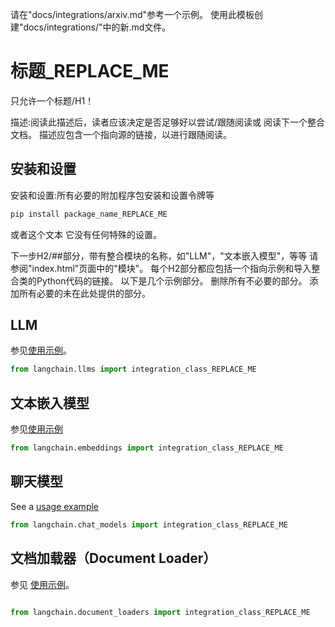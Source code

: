 
请在\"docs/integrations/arxiv.md\"参考一个示例。
使用此模板创建\"docs/integrations/\"中的新.md文件。

# 标题_REPLACE_ME

只允许一个标题/H1！

>
 

描述:阅读此描述后，读者应该决定是否足够好以尝试/跟随阅读或
阅读下一个整合文档。
描述应包含一个指向源的链接，以进行跟随阅读。

## 安装和设置

安装和设置:所有必要的附加程序包安装和设置令牌等

```bash
pip install package_name_REPLACE_ME

```


或者这个文本
它没有任何特殊的设置。


下一步H2/##部分，带有整合模块的名称，如\"LLM\"，\"文本嵌入模型\"，等等
请参阅\"index.html\"页面中的\"模块\"。
每个H2部分都应包括一个指向示例和导入整合类的Python代码的链接。
以下是几个示例部分。 删除所有不必要的部分。 添加所有必要的未在此处提供的部分。

## LLM

参见[使用示例](../modules/models/llms/integrations/INCLUDE_REAL_NAME.ipynb)。

```python
from langchain.llms import integration_class_REPLACE_ME

```



## 文本嵌入模型

参见[使用示例](../modules/models/text_embedding/examples/INCLUDE_REAL_NAME.ipynb)

```python
from langchain.embeddings import integration_class_REPLACE_ME

```



## 聊天模型

See a [usage example](../modules/models/chat/integrations/INCLUDE_REAL_NAME.ipynb)


```python
from langchain.chat_models import integration_class_REPLACE_ME

```


## 文档加载器（Document Loader）

参见 [使用示例](../modules/indexes/document_loaders/examples/INCLUDE_REAL_NAME.ipynb)。

```python

from langchain.document_loaders import integration_class_REPLACE_ME

```


